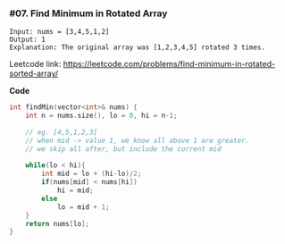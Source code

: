 ### #07. Find Minimum in Rotated Array

```
Input: nums = [3,4,5,1,2]
Output: 1
Explanation: The original array was [1,2,3,4,5] rotated 3 times.
```

Leetcode link: https://leetcode.com/problems/find-minimum-in-rotated-sorted-array/

**Code**
```cpp
int findMin(vector<int>& nums) {
    int n = nums.size(), lo = 0, hi = n-1;
    
    // eg. [4,5,1,2,3]
    // when mid -> value 1, we know all above 1 are greater.
    // we skip all after, but include the current mid
    
    while(lo < hi){
        int mid = lo + (hi-lo)/2;
        if(nums[mid] < nums[hi])
            hi = mid;
        else
            lo = mid + 1;
    }
    return nums[lo];
}
```
